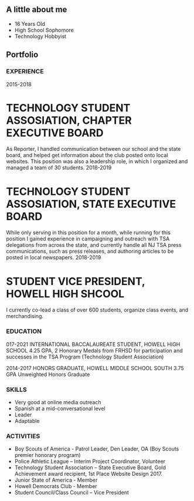 ## A little about me

- 16 Years Old
- High School Sophomore
- Technology Hobbyist


## Portfolio

### EXPERIENCE
2015-2018
# TECHNOLOGY STUDENT ASSOSIATION, CHAPTER EXECUTIVE BOARD
As Reporter, I handled communication between our school and the state board, and helped get
information about the club posted onto local websites. This position was also a leadership role, in
which I organized and managed a team of 30 students.
2018-2019
# TECHNOLOGY STUDENT ASSOSIATION, STATE EXECUTIVE BOARD
While only serving in this position for a month, while running for this position I gained experience
in campaigning and outreach with TSA delegations from across the state, and currently handle all
NJ TSA press communications, such as press releases, and authoring articles to be posted in local
newspapers.
2018-2019
# STUDENT VICE PRESIDENT, HOWELL HIGH SHCOOL
I currently co-lead a class of over 600 students, organize class events, and merchandising.

### EDUCATION


017-2021
INTERNATIONAL BACCALAUREATE STUDENT, HOWELL HIGH SCHOOL
4.25 GPA, 2 Honorary Medals from FRHSD for participation and successes in the TSA Program
(Technology Student Association)

2014-2017
HONORS GRADUATE, HOWELL MIDDLE SCHOOL SOUTH
3.75 GPA Unweighted Honors Graduate

### SKILLS
- Very good at online media outreach
- Spanish at a mid-conversational level
- Leader
- Adaptable

### ACTIVITIES
- Boy Scouts of America - Patrol Leader, Den Leader, OA (Boy Scouts premier honorary program)
- Police Athletic League – Interim Project Coordinator, Volunteer
- Technology Student Association – State Executive Board, Gold Achievement award recipient, 1st Place Website Design 2017.
- Junior State of America - Member
-  Howell Democrats Club - Member
- Student Council/Class Council – Vice President
